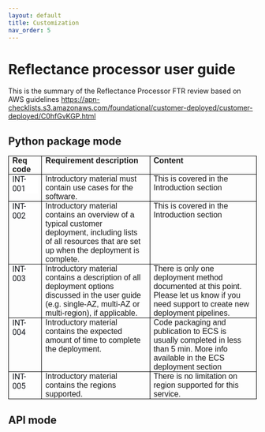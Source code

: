 ```yaml
---
layout: default
title: Customization
nav_order: 5
---
```



# Reflectance processor user guide

This is the summary of the Reflectance Processor FTR review based on AWS guidelines https://apn-checklists.s3.amazonaws.com/foundational/customer-deployed/customer-deployed/C0hfGvKGP.html

## Python package mode

<table style="border-collapse:collapse;border:none;">
    <tbody>
        <tr>
            <td style="width: 71.8pt;border: 1pt solid windowtext;padding: 0in 5.4pt;height: 22pt;vertical-align: top;">
                <p style='margin-top:0in;margin-right:0in;margin-bottom:0in;margin-left:0in;line-height:normal;font-size:16px;font-family:"Aptos",sans-serif;'><strong>Req code</strong></p>
            </td>
            <td style="width: 395.7pt;border-top: 1pt solid windowtext;border-right: 1pt solid windowtext;border-bottom: 1pt solid windowtext;border-image: initial;border-left: none;padding: 0in 5.4pt;height: 22pt;vertical-align: top;">
                <p style='margin-top:0in;margin-right:0in;margin-bottom:0in;margin-left:0in;line-height:normal;font-size:16px;font-family:"Aptos",sans-serif;'><strong>Requirement description</strong></p>
            </td>
            <td style="width: 409.2pt;border-top: 1pt solid windowtext;border-right: 1pt solid windowtext;border-bottom: 1pt solid windowtext;border-image: initial;border-left: none;padding: 0in 5.4pt;height: 22pt;vertical-align: top;">
                <p style='margin-top:0in;margin-right:0in;margin-bottom:0in;margin-left:0in;line-height:normal;font-size:16px;font-family:"Aptos",sans-serif;'><strong>Content</strong></p>
            </td>
        </tr>
        <tr>
            <td style="width: 71.8pt;border-right: 1pt solid windowtext;border-bottom: 1pt solid windowtext;border-left: 1pt solid windowtext;border-image: initial;border-top: none;padding: 0in 5.4pt;vertical-align: top;">
                <p style='margin-top:0in;margin-right:0in;margin-bottom:8.0pt;margin-left:0in;line-height:normal;font-size:16px;font-family:"Aptos",sans-serif;background:white;'><span style="font-family:Roboto;color:#16191F;">INT-001</span></p>
            </td>
            <td style="width: 395.7pt;border-top: none;border-left: none;border-bottom: 1pt solid windowtext;border-right: 1pt solid windowtext;padding: 0in 5.4pt;vertical-align: top;">
                <p style='margin-top:0in;margin-right:0in;margin-bottom:0in;margin-left:0in;line-height:normal;font-size:16px;font-family:"Aptos",sans-serif;'>Introductory material must contain use cases for the software.</p>
            </td>
            <td style="width: 409.2pt;border-top: none;border-left: none;border-bottom: 1pt solid windowtext;border-right: 1pt solid windowtext;padding: 0in 5.4pt;vertical-align: top;">
                <p style='margin-top:0in;margin-right:0in;margin-bottom:0in;margin-left:0in;line-height:normal;font-size:16px;font-family:"Aptos",sans-serif;'>This is covered in the Introduction section</p>
            </td>
        </tr>
        <tr>
            <td style="width: 71.8pt;border-right: 1pt solid windowtext;border-bottom: 1pt solid windowtext;border-left: 1pt solid windowtext;border-image: initial;border-top: none;padding: 0in 5.4pt;vertical-align: top;">
                <p style='margin-top:0in;margin-right:0in;margin-bottom:0in;margin-left:0in;line-height:normal;font-size:16px;font-family:"Aptos",sans-serif;'><span style="font-family:Roboto;color:#16191F;">INT-002</span></p>
            </td>
            <td style="width: 395.7pt;border-top: none;border-left: none;border-bottom: 1pt solid windowtext;border-right: 1pt solid windowtext;padding: 0in 5.4pt;vertical-align: top;">
                <p style='margin-top:0in;margin-right:0in;margin-bottom:0in;margin-left:0in;line-height:normal;font-size:16px;font-family:"Aptos",sans-serif;'>Introductory material contains an overview of a typical customer deployment, including lists of all resources that are set up when the deployment is complete.</p>
            </td>
            <td style="width: 409.2pt;border-top: none;border-left: none;border-bottom: 1pt solid windowtext;border-right: 1pt solid windowtext;padding: 0in 5.4pt;vertical-align: top;">
                <p style='margin-top:0in;margin-right:0in;margin-bottom:0in;margin-left:0in;line-height:normal;font-size:16px;font-family:"Aptos",sans-serif;'>This is covered in the Introduction section</p>
            </td>
        </tr>
        <tr>
            <td style="width: 71.8pt;border-right: 1pt solid windowtext;border-bottom: 1pt solid windowtext;border-left: 1pt solid windowtext;border-image: initial;border-top: none;padding: 0in 5.4pt;vertical-align: top;">
                <p style='margin-top:0in;margin-right:0in;margin-bottom:0in;margin-left:0in;line-height:normal;font-size:16px;font-family:"Aptos",sans-serif;'><span style="font-family:Roboto;color:#16191F;">INT-003</span></p>
            </td>
            <td style="width: 395.7pt;border-top: none;border-left: none;border-bottom: 1pt solid windowtext;border-right: 1pt solid windowtext;padding: 0in 5.4pt;vertical-align: top;">
                <p style='margin-top:0in;margin-right:0in;margin-bottom:0in;margin-left:0in;line-height:normal;font-size:16px;font-family:"Aptos",sans-serif;'>Introductory material contains a description of all deployment options discussed in the user guide (e.g. single-AZ, multi-AZ or multi-region), if applicable.</p>
            </td>
            <td style="width: 409.2pt;border-top: none;border-left: none;border-bottom: 1pt solid windowtext;border-right: 1pt solid windowtext;padding: 0in 5.4pt;vertical-align: top;">
                <p style='margin-top:0in;margin-right:0in;margin-bottom:0in;margin-left:0in;line-height:normal;font-size:16px;font-family:"Aptos",sans-serif;'>There is only one deployment method documented at this point. Please let us know if you need support to create new deployment pipelines.</p>
            </td>
        </tr>
        <tr>
            <td style="width: 71.8pt;border-right: 1pt solid windowtext;border-bottom: 1pt solid windowtext;border-left: 1pt solid windowtext;border-image: initial;border-top: none;padding: 0in 5.4pt;vertical-align: top;">
                <p style='margin-top:0in;margin-right:0in;margin-bottom:0in;margin-left:0in;line-height:normal;font-size:16px;font-family:"Aptos",sans-serif;'><span style="font-family:Roboto;color:#16191F;">INT-004</span></p>
            </td>
            <td style="width: 395.7pt;border-top: none;border-left: none;border-bottom: 1pt solid windowtext;border-right: 1pt solid windowtext;padding: 0in 5.4pt;vertical-align: top;">
                <p style='margin-top:0in;margin-right:0in;margin-bottom:0in;margin-left:0in;line-height:normal;font-size:16px;font-family:"Aptos",sans-serif;'>Introductory material contains the expected amount of time to complete the deployment.</p>
            </td>
            <td style="width: 409.2pt;border-top: none;border-left: none;border-bottom: 1pt solid windowtext;border-right: 1pt solid windowtext;padding: 0in 5.4pt;vertical-align: top;">
                <p style='margin-top:0in;margin-right:0in;margin-bottom:0in;margin-left:0in;line-height:normal;font-size:16px;font-family:"Aptos",sans-serif;'>Code packaging and publication to ECS is usually completed in less than 5 min. More info available in the ECS deployment section</p>
            </td>
        </tr>
        <tr>
            <td style="width: 71.8pt;border-right: 1pt solid windowtext;border-bottom: 1pt solid windowtext;border-left: 1pt solid windowtext;border-image: initial;border-top: none;padding: 0in 5.4pt;vertical-align: top;">
                <p style='margin-top:0in;margin-right:0in;margin-bottom:0in;margin-left:0in;line-height:normal;font-size:16px;font-family:"Aptos",sans-serif;'><span style="font-family:Roboto;color:#16191F;">INT-005</span></p>
            </td>
            <td style="width: 395.7pt;border-top: none;border-left: none;border-bottom: 1pt solid windowtext;border-right: 1pt solid windowtext;padding: 0in 5.4pt;vertical-align: top;">
                <p style='margin-top:0in;margin-right:0in;margin-bottom:0in;margin-left:0in;line-height:normal;font-size:16px;font-family:"Aptos",sans-serif;'>Introductory material contains the regions supported.</p>
            </td>
            <td style="width: 409.2pt;border-top: none;border-left: none;border-bottom: 1pt solid windowtext;border-right: 1pt solid windowtext;padding: 0in 5.4pt;vertical-align: top;">
                <p style='margin-top:0in;margin-right:0in;margin-bottom:0in;margin-left:0in;line-height:normal;font-size:16px;font-family:"Aptos",sans-serif;'>There is no limitation on region supported for this service.</p>
            </td>
        </tr>
    </tbody>
</table>

## API mode